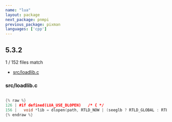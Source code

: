 ```yaml
---
name: "lua"
layout: package
next_package: pnmpi
previous_package: pixman
languages: ['cpp']
---
```

## 5.3.2
1 / 152 files match

 - [src/loadlib.c](#srcloadlibc)

### src/loadlib.c

```cpp

{% raw %}
126 | #if defined(LUA_USE_DLOPEN)	/* { */
156 |   void *lib = dlopen(path, RTLD_NOW | (seeglb ? RTLD_GLOBAL : RTLD_LOCAL));
{% endraw %}

```